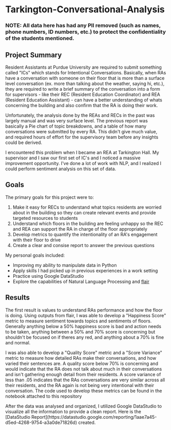<h1>Tarkington-Conversational-Analysis</h1>
<h3> NOTE: All data here has had any PII removed (such as names, phone numbers, ID numbers, etc.) to protect the confidentiality of the students mentioned.</h3>

<h2> Project Summary</h2>
<p>Resident Assistants at Purdue University are required to submit something called "ICs" which stands for Intentional Conversations. Basically, when RAs have a conversation with someone on their floor that is more than a surface level conversation (ex. more than talking about the weather, saying hi, etc.), they are required to write a brief summary of the conversation into a form for supervisors - like their REC (Resident Education Coordinator) and REA (Resident Education Assistant) - can have a better understanding of whats concerning the building and also confirm that the RA is doing their work. </p>

<p>Unfortunately, the analysis done by the REAs and RECs in the past was largely manual and was very surface level. The previous report was basically a Pie chart of topic breakdowns, and a table of how many conversations were submitted by every RA. This didn't give much value, and required hours of effort for the supervisory team before any insights could be derived.</p>

<p>I encountered this problem when I became an REA at Tarkington Hall. My supervisor and I saw our first set of IC's and I noticed a massive improvement opportunity. I've done a lot of work with NLP, and I realized I could perform sentiment analysis on this set of data.</p>

<h2>Goals</h2>
<p>The primary goals for this project were to:
<ol>
  <li>Make it easy for RECs to understand what topics residents are worried about in the building so they can create relevant events and provide targeted resources to students</li>
  <li>Understand which floors in the building are feeling unhappy so the REC and REA can support the RA in charge of the floor appropriately</li>
  <li>Develop metrics to quantify the intentionality of an RA's engagement with their floor to drive </li>
  <li>Create a clear and consise report to answer the previous questions</li>
</ol></p>
<p>
My personal goals included: 
<ul>
  <li> Improving my ability to manipulate data in Python </li>
  <li> Apply skills I had picked up in previous experiences in a work setting </li>
  <li> Practice using Google DataStudio </li>
  <li> Explore the capabilities of Natural Language Processing and <a href = "https://github.com/flairNLP/flair">flair</a></li>
</ul>
</p>
<h2>Results</h2>
<p>The first result is values to understand RAs performance and how the floor is doing. Using outputs from flair, I was able to develop a "Happiness Score" metric to measure sentiment towards topics and sentiments of floors. Generally anything below a 50% happiness score is bad and action needs to be taken, anything between a 50% and 70% score is concerning but shouldn't be focused on if theres any red, and anything about a 70% is fine and normal. </p>
<p>I was also able to develop a "Quality Score" metric and a "Score Variance" metric to measure how detailed RAs make their conversations, and how varied their sentences are. A quality score below 70% is concerning and would indicate that the RA does not talk about much in their conversations and isn't gathering enough detail from their residents. A score variance of less than .05 indicates that the RAs conversations are very similar across all their residents, and the RA again is not being very intentional with their conversation. The code used to develop these metrics can be found in <a href = "https://github.com/upadhyan/Tarkington-Conversational-Analysis/blob/main/TarkICProcess.ipynb"></a>the notebook attached to this repository</p>
<p>
After the data was analysed and organized, I utilized Google DataStudio to visualize all the information to provide a clean report. Here is the [DataStudio Report](https://datastudio.google.com/reporting/1aae7a45-d5ed-4268-9754-a3a0de71826d) created. </p> 
